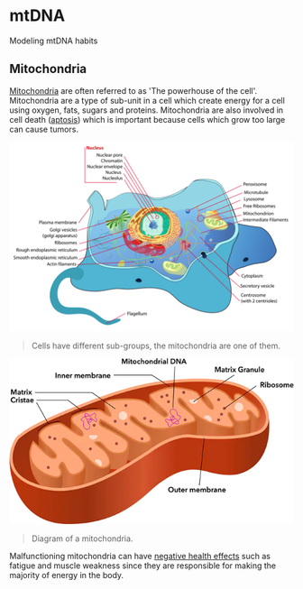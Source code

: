 # mtDNA
Modeling mtDNA habits 

## Mitochondria
[Mitochondria](https://www.genome.gov/genetics-glossary/Mitochondria) are often referred to as 'The powerhouse of the cell'. Mitochondria are a type of sub-unit in a cell which create energy for a cell using oxygen, fats, sugars and proteins. Mitochondria are also involved in cell death ([aptosis](https://en.wikipedia.org/wiki/Apoptosis)) which is important because cells which grow too large can cause tumors.

![Animal cell](Animal_cell_structure_en.svg)

> Cells have different sub-groups, the mitochondria are one of them.

![Mitochondria](Mitochondria.webp)

> Diagram of a mitochondria.

Malfunctioning mitochondria can have [negative health effects](https://www.umdf.org/what-is-mitochondrial-disease-2/0) such as fatigue and muscle weakness since they are responsible for making the majority of energy in the body.
